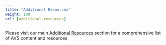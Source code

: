 ```yaml
---
title: "Additional Resources"
weight: 100
url: [additional-resources]
---
```


Please visit our main [Additional Resources](/additional-resources) section for a comprehensive list of AVS content and  resources 